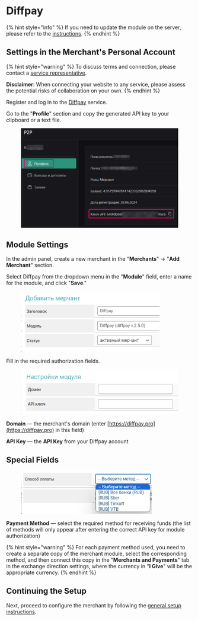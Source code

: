 # Diffpay

{% hint style="info" %}
If you need to update the module on the server, please refer to the [instructions](https://premium.gitbook.io/main/osnovnye-nastroiki/faq/obnovlenie-failov-skripta-na-servere/kak-obnovit-faily-na-servere#moduli-merchantov-i-avtovyplat).
{% endhint %}

## Settings in the Merchant's Personal Account

{% hint style="warning" %}
To discuss terms and connection, please contact a [service representative](https://t.me/diffpay).

**Disclaimer**: When connecting your website to any service, please assess the potential risks of collaboration on your own.
{% endhint %}

Register and log in to the [Diffpay](https://diffpay.pro/login) service.

Go to the "**Profile**" section and copy the generated API key to your clipboard or a text file.

<figure><img src="../../../.gitbook/assets/image (1857)_eng.png" alt="" width="563"><figcaption></figcaption></figure>

## Module Settings

In the admin panel, create a new merchant in the "**Merchants**" -> "**Add Merchant**" section.

Select Diffpay from the dropdown menu in the "**Module**" field, enter a name for the module, and click "**Save**."

<figure><img src="../../../.gitbook/assets/image (1856)_eng.png" alt="" width="374"><figcaption></figcaption></figure>

Fill in the required authorization fields.

<figure><img src="../../../.gitbook/assets/image (1897)_eng.png" alt="" width="455"><figcaption></figcaption></figure>

**Domain** — the merchant's domain (enter [https://diffpay.pro](https://diffpay.pro) in this field)

**API Key** — the **API Key** from your Diffpay account

## Special Fields

<figure><img src="../../../.gitbook/assets/image (1854)_eng.png" alt="" width="353"><figcaption></figcaption></figure>

**Payment Method** — select the required method for receiving funds (the list of methods will only appear after entering the correct API key for module authorization)

{% hint style="warning" %}
For each payment method used, you need to create a separate copy of the merchant module, select the corresponding method, and then connect this copy in the "**Merchants and Payments**" tab in the exchange direction settings, where the currency in "**I Give**" will be the appropriate currency.
{% endhint %}

## Continuing the Setup

Next, proceed to configure the merchant by following the [general setup instructions](https://premium.gitbook.io/main/en/basic-settings/merchants-and-auto-payments/merchants/general-merchant-settings).